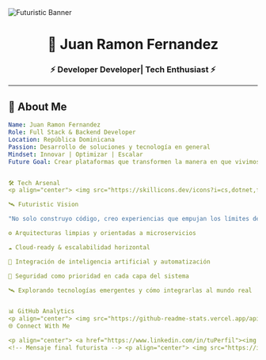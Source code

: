 <!-- Banner futurista -->
<img src="https://media4.giphy.com/media/v1.Y2lkPTc5MGI3NjExajh0NzN5cm1pbmN1NHg1ZnVmdGsyN3B6MHBhOW91b2JwZjZkbXh6eSZlcD12MV9pbnRlcm5hbF9naWZfYnlfaWQmY3Q9Zw/CQyuY2yERcncEJf3vY/giphy.gif" alt="Futuristic Banner">

<h1 align="center">🚀 Juan Ramon Fernandez</h1>
<h3 align="center">⚡ Developer Developer| Tech Enthusiast ⚡</h3>

---

## 🧬 About Me
```yaml
Name: Juan Ramon Fernandez
Role: Full Stack & Backend Developer
Location: República Dominicana
Passion: Desarrollo de soluciones y tecnología en general
Mindset: Innovar | Optimizar | Escalar
Future Goal: Crear plataformas que transformen la manera en que vivimos y trabajamos


🛠️ Tech Arsenal
<p align="center"> <img src="https://skillicons.dev/icons?i=cs,dotnet,flutter,js,ts,html,css,react,nodejs,python,java,git,docker,redis,mysql,postgres,github,linux" /> </p>

🛰️ Futuristic Vision

"No solo construyo código, creo experiencias que empujan los límites de lo posible."

⚙ Arquitecturas limpias y orientadas a microservicios

☁ Cloud-ready & escalabilidad horizontal

🤖 Integración de inteligencia artificial y automatización

🔐 Seguridad como prioridad en cada capa del sistema

🛰 Explorando tecnologías emergentes y cómo integrarlas al mundo real


📊 GitHub Analytics
<p align="center"> <img src="https://github-readme-stats.vercel.app/api?username=ramonfor-3&show_icons=true&theme=radical&hide_border=true" height="165"/> <img src="https://github-readme-stats.vercel.app/api/top-langs/?username=ramonfor-3&layout=compact&theme=radical&hide_border=true" height="165"/> </p>
🌐 Connect With Me

<p align="center"> <a href="https://www.linkedin.com/in/tuPerfil"><img src="https://img.shields.io/badge/-LinkedIn-blue?style=flat-square&logo=Linkedin&logoColor=white"/></a> <a href="mailto:juan@example.com"><img src="https://img.shields.io/badge/-Gmail-red?style=flat-square&logo=Gmail&logoColor=white"/></a> </p>
<!-- Mensaje final futurista --> <p align="center"> <img src="https://i.imgur.com/0L3kUg3.gif" width="400"/> </p> <p align="center"> ⭐ _"El futuro pertenece a quienes programan el presente."_ ⭐ </p> ```
